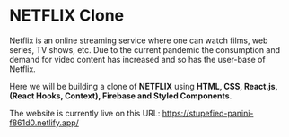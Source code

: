# NETFLIX Clone
Netflix is an online streaming service where one can watch films, web series, TV shows, etc. Due to the current pandemic the consumption and demand for video content has increased and so has the user-base of Netflix.

Here we will be building a clone of **NETFLIX** using **HTML, CSS, React.js, (React Hooks, Context), Firebase and Styled Components**.

The website is currently live on this URL: https://stupefied-panini-f861d0.netlify.app/
